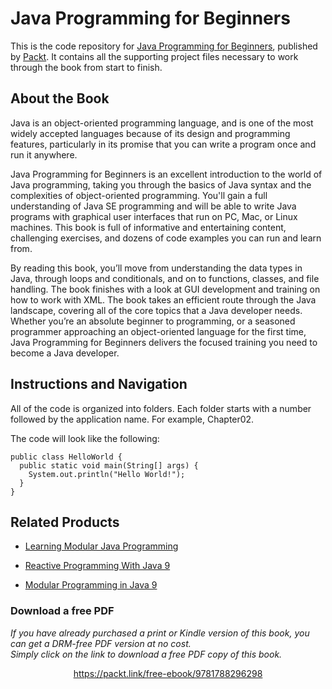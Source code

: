 # Java Programming for Beginners
This is the code repository for [Java Programming for Beginners](https://www.packtpub.com/application-development/java-programming-beginners?utm_source=github&utm_medium=repository&utm_campaign=9781788296298), published by [Packt](https://www.packtpub.com/?utm_source=github). It contains all the supporting project files necessary to work through the book from start to finish.
## About the Book
Java is an object-oriented programming language, and is one of the most widely accepted languages because of its design and programming features, particularly in its promise that you can write a program once and run it anywhere.

Java Programming for Beginners is an excellent introduction to the world of Java programming, taking you through the basics of Java syntax and the complexities of object-oriented programming. You'll gain a full understanding of Java SE programming and will be able to write Java programs with graphical user interfaces that run on PC, Mac, or Linux machines. This book is full of informative and entertaining content, challenging exercises, and dozens of code examples you can run and learn from.

By reading this book, you’ll move from understanding the data types in Java, through loops and conditionals, and on to functions, classes, and file handling. The book finishes with a look at GUI development and training on how to work with XML. The book takes an efficient route through the Java landscape, covering all of the core topics that a Java developer needs. Whether you’re an absolute beginner to programming, or a seasoned programmer approaching an object-oriented language for the first time, Java Programming for Beginners delivers the focused training you need to become a Java developer.

## Instructions and Navigation
All of the code is organized into folders. Each folder starts with a number followed by the application name. For example, Chapter02.



The code will look like the following:
```
public class HelloWorld {
  public static void main(String[] args) {
    System.out.println("Hello World!");
  }
}
```



## Related Products
* [Learning Modular Java Programming](https://www.packtpub.com/application-development/learning-modular-java-programming?utm_source=github&utm_medium=repository&utm_campaign=9781785888823)

* [Reactive Programming With Java 9](https://www.packtpub.com/application-development/reactive-programming-java-9?utm_source=github&utm_medium=repository&utm_campaign=9781787124233)

* [Modular Programming in Java 9](https://www.packtpub.com/application-development/modular-programming-java-9?utm_source=github&utm_medium=repository&utm_campaign=9781787126909)


### Download a free PDF

 <i>If you have already purchased a print or Kindle version of this book, you can get a DRM-free PDF version at no cost.<br>Simply click on the link to download a free PDF copy of this book.</i>
<p align="center"> <a href="https://packt.link/free-ebook/9781788296298">https://packt.link/free-ebook/9781788296298 </a> </p>